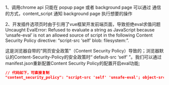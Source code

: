 1、调用chrome api 只能在 popup page 或者 background page 可以通过 通信的方式，content_script 通知 background page
执行想要的操作

2、开发插件选项页时由于引用了vue框架开发前端页面，导致拒绝eval求值问题
Uncaught EvalError: Refused to evaluate a string as JavaScript because ‘unsafe-eval’ is not an allowed source of script in the following Content Security Policy directive: “script-src ‘self’ blob: filesystem:”.

这是浏览器自带的"网页安全政策"（Content Security Policy）导致的；浏览器默认的Content-Security-Policy的安全政策时“ default-src ‘self’ ”。我们可以通过manifest.json重新配置Content Security Policy的配置开启eval功能;

~~~json
// 代码如下，可直接复制
"content_security_policy": "script-src 'self' 'unsafe-eval'; object-src 'self'"
~~~